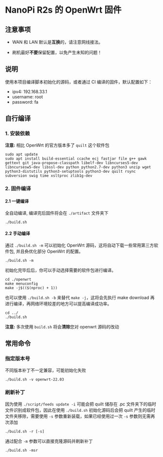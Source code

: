 # NanoPi R2s 的 OpenWrt 固件

## 注意事项

- WAN 和 LAN 默认是**互换**的，请注意网线接法。

- 刷机最好**不要**保留配置，以免产生未知的问题！

## 说明

使用本项目编译脚本初始化的源码，或者通过 CI 编译的固件，默认配置如下：

- ipv4: 192.168.33.1
- username: root
- password: fa

## 自行编译

### 1.  安装依赖

**注意:** 相比 OpenWrt 的官方版本多了 `quilt` 这个软件包

```
sudo apt update
sudo apt install build-essential ccache ecj fastjar file g++ gawk gettext git java-propose-classpath libelf-dev libncurses5-dev libncursesw5-dev libssl-dev python python2.7-dev python3 unzip wget python3-distutils python3-setuptools python3-dev quilt rsync subversion swig time xsltproc zlib1g-dev
```

### 2. 固件编译

#### 2.1 一键编译

全自动编译, 编译完后固件将会在 `./artifact` 文件夹下

```
./build.sh
```

#### 2.2 手动编译

通过 `./build.sh -m` 可以初始化 OpenWrt 源码，这将自动下载一些常用第三方软件包, 并且~~负~~优化部分 OpenWrt 的配置。

```
./build.sh -m
```

初始化完毕后后，你可以手动选择需要的软件包进行编译。

```
cd ./openwrt
make menuconfig
make -j$(($(nproc) + 1))
```

也可以使用 `./build.sh -b` 来替代 `make -j`，这将会先执行 make download 再进行编译，再网络环境较差的地方可以提高编译成功率。

```
cd ../
./build.sh
```

**注意:** 多次使用 `build.sh` 将会**清除**您对 openwrt 源码的改动

## 常用命令

### 指定版本号

不同版本补丁不一定兼容，可能初始化失败

```
./build.sh -v openwrt-22.03
```

### 刷新补丁

因为使用 `./script/feeds update -i` 可能会把 quilt 储存在 .pc 文件夹下的临时文件识别成软件包，因此在使用 `./build.sh` 初始化源码后会把 quilt 产生的临时文件夹移除，需要使用 `-s` 参数重新装载，如果已经使用过一次 `-s` 参数则无需再次添加

```
./build.sh -r [-s]
```

通过配合 `-m` 参数可以直接克隆源码并刷新补丁

```
./build.sh -msr
```
